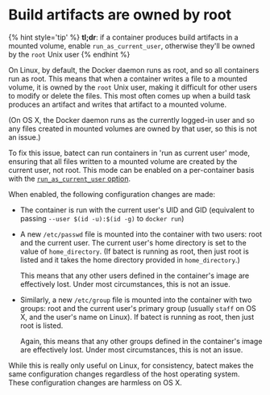 # Build artifacts are owned by root

{% hint style='tip' %}
**tl;dr**: if a container produces build artifacts in a mounted volume, enable `run_as_current_user`, otherwise they'll be owned by the `root`
Unix user 
{% endhint %}

On Linux, by default, the Docker daemon runs as root, and so all containers run as root. This means that when a container writes a file to a mounted volume, 
it is owned by the `root` Unix user, making it difficult for other users to modify or delete the files. This most often comes up when a build task produces 
an artifact and writes that artifact to a mounted volume.

(On OS X, the Docker daemon runs as the currently logged-in user and so any files created in mounted volumes are owned by that user, so this is not an issue.)

To fix this issue, batect can run containers in 'run as current user' mode, ensuring that all files written to a mounted volume are created by the current
user, not root. This mode can be enabled on a per-container basis with the [`run_as_current_user` option](../config/Containers.md#runascurrentuser). 

When enabled, the following configuration changes are made:

  * The container is run with the current user's UID and GID (equivalent to passing `--user $(id -u):$(id -g)` to `docker run`)

  * A new `/etc/passwd` file is mounted into the container with two users: root and the current user. The current user's home directory is set to the
    value of `home_directory`. (If batect is running as root, then just root is listed and it takes the home directory provided in `home_directory`.)

    This means that any other users defined in the container's image are effectively lost. Under most circumstances, this is not an issue.

  * Similarly, a new `/etc/group` file is mounted into the container with two groups: root and the current user's primary group (usually `staff` on
    OS X, and the user's name on Linux). If batect is running as root, then just root is listed.

    Again, this means that any other groups defined in the container's image are effectively lost. Under most circumstances, this is not an issue.

While this is really only useful on Linux, for consistency, batect makes the same configuration changes regardless of the host operating system.
These configuration changes are harmless on OS X.
